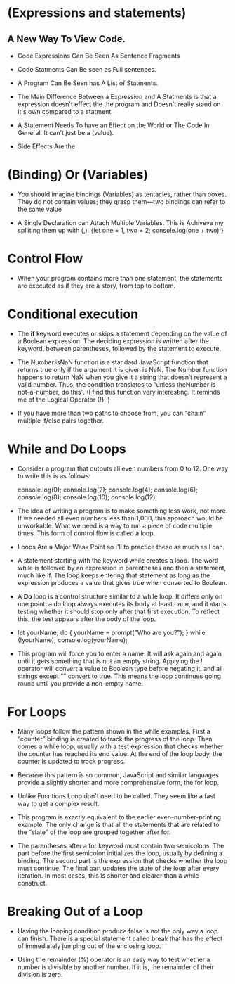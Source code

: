 # (Expressions and statements)


## A New Way To View Code. 

* Code Expressions Can Be Seen As Sentence Fragments 

* Code Statments Can Be seen as Full sentences.

* A Program Can Be Seen has A List of Statments.

* The Main Difference Between a Expression and A Statments is that a expression doesn't effect the the program and Doesn't really stand on it's own compared to a statment.

* A Statement Needs To have an Effect on the World or The Code In General. It can't just be a (value). 

* Side Effects Are the 


# (Binding) Or (Variables)

* You should imagine bindings (Variables) as tentacles, rather than boxes. They do not contain values; they grasp them—two bindings can refer to the same value

* A Single Declaration can Attach Multiple Variables. This is Achiveve my spliiting them up with (,). 
{let one = 1, two = 2;
console.log(one + two);}

# Control Flow

- When your program contains more than one statement, the statements are executed as if they are a story, from top to bottom.

# Conditional execution

- The **if** keyword executes or skips a statement depending on the value of a Boolean expression. The deciding expression is written after the keyword, between parentheses, followed by the statement to execute.

- The Number.isNaN function is a standard JavaScript function that returns true only if the argument it is given is NaN. The Number function happens to return NaN when you give it a string that doesn’t represent a valid number. Thus, the condition translates to “unless theNumber is not-a-number, do this”. (I find this function very interesting. It reminds me of the Logical Operator {!}. )

- If you have more than two paths to choose from, you can “chain” multiple if/else pairs together.

# While and Do Loops 
- Consider a program that outputs all even numbers from 0 to 12. One way to write this is as follows:

  console.log(0);
  console.log(2);
  console.log(4);
  console.log(6);
  console.log(8);
  console.log(10);
  console.log(12);


- The idea of writing a program is to make something less work, not more. If we needed all even numbers less than 1,000, this approach would be unworkable. What we need is a way to run a piece of code multiple times. This form of control flow is called a loop.

- Loops Are a Major Weak Point so I'll to practice these as much as I can.

- A statement starting with the keyword while creates a loop. The word while is followed by an expression in parentheses and then a statement, much like if. The loop keeps entering that statement as long as the expression produces a value that gives true when converted to Boolean.


- A **Do** loop is a control structure similar to a while loop. It differs only on one point: a do loop always executes its body at least once, and it starts testing whether it should stop only after that first execution. To reflect this, the test appears after the body of the loop.

- let yourName;
do {
  yourName = prompt("Who are you?");
} while (!yourName);
console.log(yourName);

- This program will force you to enter a name. It will ask again and again until it gets something that is not an empty string. Applying the ! operator will convert a value to Boolean type before negating it, and all strings except "" convert to true. This means the loop continues going round until you provide a non-empty name.

# For Loops

- Many loops follow the pattern shown in the while examples. First a “counter” binding is created to track the progress of the loop. Then comes a while loop, usually with a test expression that checks whether the counter has reached its end value. At the end of the loop body, the counter is updated to track progress.

- Because this pattern is so common, JavaScript and similar languages provide a slightly shorter and more comprehensive form, the for loop. 

- Unlike Fucntions Loop don't need to be called. They seem like a fast way to get a complex result.

- This program is exactly equivalent to the earlier even-number-printing example. The only change is that all the statements that are related to the “state” of the loop are grouped together after for.

- The parentheses after a for keyword must contain two semicolons. The part before the first semicolon initializes the loop, usually by defining a binding. The second part is the expression that checks whether the loop must continue. The final part updates the state of the loop after every iteration. In most cases, this is shorter and clearer than a while construct.

# Breaking Out of a Loop

- Having the looping condition produce false is not the only way a loop can finish. There is a special statement called break that has the effect of immediately jumping out of the enclosing loop.

- Using the remainder (%) operator is an easy way to test whether a number is divisible by another number. If it is, the remainder of their division is zero.


